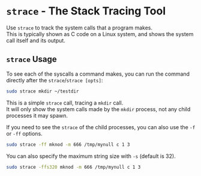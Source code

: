 # `strace` - The Stack Tracing Tool


Use `strace` to track the system calls that a program makes.  
This is typically shown as C code on a Linux system, and shows the system call itself
and its output.  


## `strace` Usage

To see each of the syscalls a command makes, you can run the command directly after
the `strace`/`strace [opts]`:
```bash
sudo strace mkdir ~/testdir
```
This is a simple `strace` call, tracing a `mkdir` call.  
It will only show the system calls made by the `mkdir` process, not any child
processes it may spawn.  

If you need to see the `strace` of the child processes, you can also use the `-f` or
`-ff` options.  
```bash
sudo strace -ff mknod -m 666 /tmp/mynull c 1 3
```

You can also specify the maximum string size with `-s` (default is 32).  
```bash
sudo strace -ffs320 mknod -m 666 /tmp/mynull c 1 3
```





